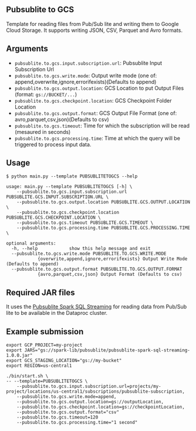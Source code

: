 ## Pubsublite to GCS

Template for reading files from Pub/Sub lite and writing them to Google Cloud Storage. It supports writing JSON, CSV, Parquet and Avro formats.


## Arguments

* `pubsublite.to.gcs.input.subscription.url`: Pubsublite Input Subscription Url
* `pubsublite.to.gcs.write.mode`: Output write mode (one of: append,overwrite,ignore,errorifexists)(Defaults to append)
* `pubsublite.to.gcs.output.location`: GCS Location to put Output Files (format: `gs://BUCKET/...`)
* `pubsublite.to.gcs.checkpoint.location`: GCS Checkpoint Folder Location
* `pubsublite.to.gcs.output.format`: GCS Output File Format (one of: avro,parquet,csv,json)(Defaults to csv)
* `pubsublite.to.gcs.timeout`: Time for which the subscription will be read (mesaured in seconds)
* `pubsublite.to.gcs.processing.time`: Time at which the query will be triggered to process input data.

## Usage

```
$ python main.py --template PUBSUBLITETOGCS --help

usage: main.py --template PUBSUBLITETOGCS [-h] \
	--pubsublite.to.gcs.input.subscription.url PUBSUBLITE.GCS.INPUT.SUBSCRIPTION.URL \
	--pubsublite.to.gcs.output.location PUBSUBLITE.GCS.OUTPUT.LOCATION \
	--pubsublite.to.gcs.checkpoint.location PUBSUBLITE.GCS.CHECKPOINT.LOCATION \
    --pubsublite.to.gcs.timeout PUBSUBLITE.GCS.TIMEOUT \
    --pubsublite.to.gcs.processing.time PUBSUBLITE.GCS.PROCESSING.TIME \

optional arguments:
  -h, --help            show this help message and exit
  --pubsublite.to.gcs.write.mode PUBSUBLITE.TO.GCS.WRITE.MODE 
            {overwrite,append,ignore,errorifexists} Output Write Mode (Defaults to append)
  --pubsublite.to.gcs.output.format PUBSUBLITE.TO.GCS.OUTPUT.FORMAT
            {avro,parquet,csv,json} Output Format (Defaults to csv)
```

## Required JAR files

It uses the [Pubsublite Spark SQL Streaming](https://central.sonatype.com/artifact/com.google.cloud/pubsublite-spark-sql-streaming/1.0.0) for reading data from Pub/Sub lite to be available in the Dataproc cluster.

## Example submission

```
export GCP_PROJECT=my-project
export JARS="gs://spark-lib/pubsublite/pubsublite-spark-sql-streaming-1.0.0.jar"
export GCS_STAGING_LOCATION="gs://my-bucket"
export REGION=us-central1
	
./bin/start.sh \
-- --template=PUBSUBLITETOGCS \
    --pubsublite.to.gcs.input.subscription.url=projects/my-project/locations/us-central1/subscriptions/pubsublite-subscription,
    --pubsublite.to.gcs.write.mode=append,
    --pubsublite.to.gcs.output.location=gs://outputLocation,
    --pubsublite.to.gcs.checkpoint.location=gs://checkpointLocation,
    --pubsublite.to.gcs.output.format="csv"
    --pubsublite.to.gcs.timeout=120
    --pubsublite.to.gcs.processing.time="1 second"
```
